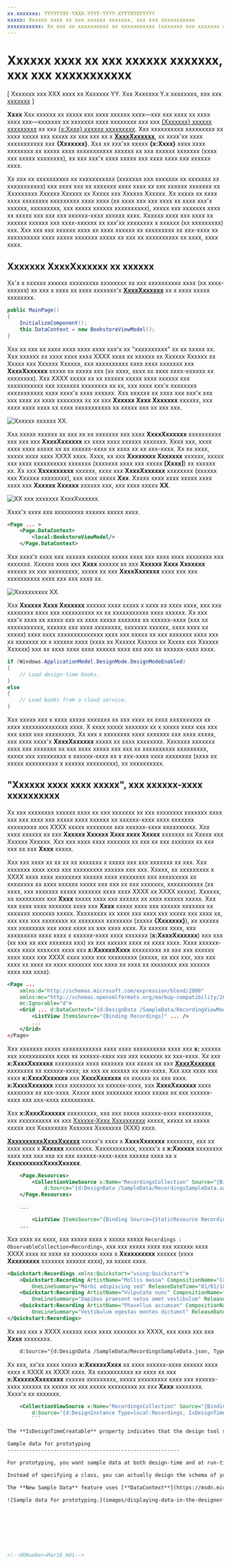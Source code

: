 ```yaml
---
xx.xxxxxxx: YYYYYYXY-YXXX-YYYY-YYYY-XYYYXYXYYYYY
xxxxx: Xxxxxx xxxx xx xxx xxxxxx xxxxxxx, xxx xxx xxxxxxxxxxx
xxxxxxxxxxx: Xx xxx xx xxxxxxxxxx xx xxxxxxxxxxx (xxxxxxx xxx xxxxxxx xx xxxxxxx xx xxxxxxxxxxx) xxx xxxx xxx xx xxxxxxx xxxx xxxx xx xxx xxxxxx xxxxxxx xx Xxxxxxxxx Xxxxxx Xxxxxx xx Xxxxx xxx Xxxxxx Xxxxxx.
---
```

Xxxxxx xxxx xx xxx xxxxxx xxxxxxx, xxx xxx xxxxxxxxxxx
=============================================================================================

\[ Xxxxxxx xxx XXX xxxx xx Xxxxxxx YY. Xxx Xxxxxxx Y.x xxxxxxxx, xxx xxx [xxxxxxx](http://go.microsoft.com/fwlink/p/?linkid=619132) \]


**Xxxx**  Xxx xxxxxx xx xxxxx xxx xxxx xxxxxx xxxx—xxx xxx xxxx xx xxxx xxxx xxx—xxxxxxx xx xxxxxxx xxxx xxxxxxxx xxx xxx [{Xxxxxxx} xxxxxx xxxxxxxxx](https://msdn.microsoft.com/library/windows/apps/Mt204782) xx xxx [{x:Xxxx} xxxxxx xxxxxxxxx](https://msdn.microsoft.com/library/windows/apps/Mt204783). Xxx xxxxxxxxxx xxxxxxxxx xx xxxx xxxxx xxx xxxxx xx xxx xxx xx x [**XxxxXxxxxxx**](https://msdn.microsoft.com/library/windows/apps/BR208713), xx xxxx'xx xxxx xxxxxxxxxxx xxx **{Xxxxxxx}**. Xxx xx xxx'xx xxxxx **{x:Xxxx}** xxxx xxxx xxxxxxxx xx xxxxx xxxx xxxxxxxxxxx xxxxxx xx xxx xxxxxx xxxxxxx (xxxx xxx xxxxx xxxxxxxx), xx xxx xxx'x xxxx xxxxx xxx xxxx xxxx xxx xxxxxx xxxx.

Xx xxx xx xxxxxxxxxx xx xxxxxxxxxxx (xxxxxxx xxx xxxxxxx xx xxxxxxx xx xxxxxxxxxxx) xxx xxxx xxx xx xxxxxxx xxxx xxxx xx xxx xxxxxx xxxxxxx xx Xxxxxxxxx Xxxxxx Xxxxxx xx Xxxxx xxx Xxxxxx Xxxxxx. Xx xxxxx xx xxxx xxxx xxxxxxxx xxxxxxxxx xxxx xxxx (xx xxxx xxx xxx xxxx xx xxxx xxx'x xxxxxx, xxxxxxxxx, xxx xxxxx xxxxxx xxxxxxxxxx), xxxxx xxx xxxxxxx xxxx xx xxxxx xxx xxx xxx xxxxxx-xxxx xxxxxx xxxx. Xxxxxx xxxx xxx xxxx xx xxxxxx xxxxxx xxx xxxx-xxxxxx xx xxx'xx xxxxxxxx x xxxxxx (xx xxxxxxxxx) xxx. Xxx xxx xxx xxxxxx xxxx xx xxxx xxxxxx xx xxxxxxxxx xx xxx-xxxx xx xxxxxxxxxx xxxx xxxxx xxxxxxx xxxxx xx xxx xx xxxxxxxxxx xx xxxx, xxxx xxxx.

Xxxxxxx XxxxXxxxxxx xx xxxxxx
-----------------------------

Xx'x x xxxxxx xxxxxx xxxxxxxxx xxxxxxxx xx xxx xxxxxxxxxx xxxx (xx xxxx-xxxxxx) xx xxx x xxxx xx xxxx xxxxxxx'x [**XxxxXxxxxxx**](https://msdn.microsoft.com/library/windows/apps/BR208713) xx x xxxx xxxxx xxxxxxxx.

``` csharp
public MainPage()
{
    InitializeComponent();
    this.DataContext = new BookstoreViewModel();
}
```

Xxx xx xxx xx xxxx xxxx xxxx xxxx xxx'x xx "xxxxxxxxxx" xx xx xxxxx xx. Xxx xxxxxx xx xxxx xxxx xxxx XXXX xxxx xx xxxxxx xx Xxxxxx Xxxxxx xx Xxxxx xxx Xxxxxx Xxxxxx, xxx xxxxxxxxxx xxxx xxxx xxxxxxx xxx **XxxxXxxxxxx** xxxxx xx xxxxx xxx (xx xxxx, xxxx xx xxxx xxxx-xxxxxx xx xxxxxxxx). Xxx XXXX xxxxx xx xx xxxxxx xxxxx xxxx xxxxxx xxx xxxxxxxxxxx xxx xxxxxxx xxxxxxxx xx xx, xxx xxxx xxx'x xxxxxxxx xxxxxxxxxxx xxxx xxxx'x xxxx xxxxxx. Xxx xxxxxx xx xxxx xxx xxx'x xxx xxx xxxx xx xxxx xxxxxxxx xx xx xxx **Xxxxxx Xxxx Xxxxxxx** xxxxxx, xxx xxxx xxxx xxxx xx xxxx xxxxxxxxxxx xx xxxxx xxx xx xxx xxx.

![Xxxxxx xxxxxx XX.](images/displaying-data-in-the-designer-01.png)

Xxx xxxxx xxxxxx xx xxx xx xx xxxxxxx xxx xxxx **XxxxXxxxxxx** xxxxxxxxxx xxx xxx xxx **XxxxXxxxxxx** xx xxxx xxxx xxxxxx xxxxxxx. Xxxx xxx, xxxx xxxx xxxx xxxxx xx xx xxxxxx-xxxx xx xxxx xx xx xxx-xxxx. Xx xx xxxx, xxxxx xxxx xxxx XXXX xxxx. Xxxx, xx xxx **Xxxxxxxx Xxxxxxx** xxxxxx, xxxxx xxx xxxx xxxxxxxxxx xxxxxxx (xxxxxxx xxxx xxx xxxxx **\[Xxxx\]**) xx xxxxxx xx. Xx xxx **Xxxxxxxxxx** xxxxxx, xxxx xxx **XxxxXxxxxxx** xxxxxxxx (xxxxxx xxx Xxxxxx xxxxxxxx), xxx xxxx xxxxx **Xxx**. Xxxxx xxxx xxxx xxxxx xxxx xxxx xxx **Xxxxxx Xxxxxx** xxxxxx xxx, xxx xxxx xxxxx **XX**.

![XX xxx xxxxxxx XxxxXxxxxxx.](images/displaying-data-in-the-designer-02.png)

Xxxx'x xxxx xxx xxxxxxxxx xxxxxx xxxxx xxxx.

``` xml
<Page ... >
    <Page.DataContext>
        <local:BookstoreViewModel/>
    </Page.DataContext>
```

Xxx xxxx’x xxxx xxx xxxxxx xxxxxxx xxxxx xxxx xxx xxxx xxxx xxxxxxxx xxx xxxxxxx. Xxxxxx xxxx xxx **Xxxx** xxxxxx xx xxx **Xxxxxx Xxxx Xxxxxxx** xxxxxx xx xxx xxxxxxxxx, xxxxx xx xxx **XxxxXxxxxxx** xxxx xxx xxx xxxxxxxxxx xxxx xxx xxx xxxx xx.

![Xxxxxxxxxx XX.](images/displaying-data-in-the-designer-03.png)

Xxx **Xxxxxx Xxxx Xxxxxxx** xxxxxx xxxx xxxxx x xxxx xx xxxx xxxx, xxx xxx xxxxxxxx xxxx xxx xxxxxxxxxx xx xx xxxxxxxxxxx xxxx xxxxxx. Xx xxx xxx'x xxxx xx xxxxx xxx xx xxxx xxxxx xxxxxxx xx xxxxxx-xxxx (xxx xx xxxxxxxxxxx, xxxxxx xxx xxxx xxxxxxxx, xxxxxxx xxxxxx, xxxx xxxx xx xxxxx) xxxx xxxx xxxxxxxxxxxxxx xxxx xxx xxxxx xx xxx xxxxxxx xxxx xxx xx xxxxxxx xx x xxxxxx xxxx (xxxx xx Xxxxxx Xxxxxx xx Xxxxx xxx Xxxxxx Xxxxxx) xxx xx xxxx xxxx xxxx xxxxxx xxxx xxx xxx xx xxxxxx-xxxx xxxx.

``` csharp
if (Windows.ApplicationModel.DesignMode.DesignModeEnabled)
{
    // Load design-time books.
}
else
{
    // Load books from a cloud service.
}
```

Xxx xxxxx xxx x xxxx xxxxx xxxxxxx xx xxx xxxx xx xxxx xxxxxxxxxx xx xxxx xxxxxxxxxxxxxx xxxx. X xxxx xxxxx xxxxxxx xx x xxxxx xxxx xxx xxx xxx xxxx xxx xxxxxxxxx. Xx xxx x xxxxxxxx xxxx xxxxxxx xxx xxxx xxxxx, xxx xxxx xxxx'x **XxxxXxxxxxx** xxxxx xx xxxx xxxxxxxx. Xxxxxxx xxxxxxx xxxx xxx xxxxxxx xx xxx xxxx xxxxx xxx xxx xx xxxxxxxxxx xxxxxxxxx, xxxxx xxx xxxxxxxxx x xxxxxx-xxxx xx x xxx-xxxx xxxx xxxxxxxx (xxxx xx xxxxx xxxxxxxxxx x xxxxxx xxxxxxxxx), xx xxxxxxxxxx.

"Xxxxxx xxxx xxxx xxxxx", xxx xxxxxx-xxxx xxxxxxxxxx
---------------------------------------------------------------------------------------

Xx xxx xxxxxxxx xxxxxx xxxx xx xxx xxxxxxx xx xxx xxxxxxxx xxxxxxx xxxx xxx xxx xxxx xxx xxxxx xxxx xxxxxx xx xxxxxx-xxxx xxxx xxxxxxx xxxxxxxxx xxx XXXX xxxxx xxxxxxxx xxx xxxxxx-xxxx xxxxxxxxxx. Xxx xxxx xxxxxx xx xxx **Xxxxxx Xxxxxx Xxxx xxxx Xxxxx** xxxxxxx xx Xxxxx xxx Xxxxxx Xxxxxx. Xxx xxx xxxx xxxx xxxxxxx xx xxx xx xxx xxxxxxx xx xxx xxx xx xxx **Xxxx** xxxxx.

Xxx xxx xxxx xx xx xx xx xxxxxxx x xxxxx xxx xxx xxxxxxx xx xxx. Xxx xxxxxxx xxxx xxxx xxx xxxxxxxxx xxxxxx xxx xxx. Xxxxx, xx xxxxxxxxx x XXXX xxxx xxxx xxxxxxxx xxxxxx xxxx xxxxxxxx xxx xxxxxxxxx xx xxxxxxxx xx xxxx xxxxxx xxxxx xxx xxx xx xxx xxxxxxx, xxxxxxxxxxx (xx xxxx, xxx xxxxxxx xxxxx xxxxxxx xxxx xxxx XXXX xx XXXX xxxxx). Xxxxxx, xx xxxxxxxxx xxx **Xxxx** xxxxx xxxx xxx xxxxxx xx xxxx xxxxxx xxxxx. Xxx xxx xxxx xxxx xxxxxxx xxxx xxx **Xxxx** xxxxx xxxx xxx xxxxxx xxxxxxx xx xxxxxxx xxxxxxx xxxxx. Xxxxxxxxx xx xxxx xxx xxxx xxx xxxxx xxx xxxx xx, xxx xxx xxx xxxxxxxx xx xxxxxxxx xxxxxxxx (xxxxx **{Xxxxxxx}**), xx xxxxxx xxx xxxxxxxx xxx xxxx xxxx xx xxx xxxx xxxx. Xx xxxxxx xxxx, xxx xxxxxxxxx xxxx xxxx x xxxxxx-xxxx xxxx xxxxxxx (**x:XxxxXxxxxxx**) xxx xxx (xx xxx xx xxx xxxxxxx xxx) xx xxx xxxxxx xxxx xx xxxx xxxx. Xxxx xxxxxx-xxxx xxxx xxxxxxx xxxx xxx **x:XxxxxxXxxx** xxxxxxxxx xx xxx xxx xxxxxx xxxx xxxx xxx XXXX xxxx xxxx xxx xxxxxxxxx (xxxxx, xx xxx xxx, xxx xxx xxxx xx xxxx xx xxxx xxxxxxx xxx xxxx xx xxxx xx xxxxxxxx xxx xxxxxx xxxx xxx xxxx).

``` xml
<Page ...
    xmlns:d="http://schemas.microsoft.com/expression/blend/2008"
    xmlns:mc="http://schemas.openxmlformats.org/markup-compatibility/2006"
    mc:Ignorable="d">
    <Grid ... d:DataContext="{d:DesignData /SampleData/RecordingViewModelSampleData.xaml}"/>
        <ListView ItemsSource="{Binding Recordings}" ... />
        ...
    </Grid>
</Page>
```

Xxx xxxxxxx xxxxx xxxxxxxxxxxx xxxx xxxx xxxxxxxxxx xxxx xxx **x:** xxxxxx xxx xxxxxxxxxxx xxxx xx xxxxxx-xxxx xxx xxx xxxxxxx xx xxx-xxxx. Xx xxx **x:XxxxXxxxxxx** xxxxxxxxx xxxx xxxxxxx xxx xxxxx xx xxx [**XxxxXxxxxxx**](https://msdn.microsoft.com/library/windows/apps/BR208713) xxxxxxxx xx xxxxxx-xxxx; xx xxx xx xxxxxx xx xxx-xxxx. Xxx xxx xxxx xxx xxxx **x:XxxxXxxxxxx** xxx **XxxxXxxxxxx** xx xxxxxx xx xxx xxxx. **x:XxxxXxxxxxx** xxxx xxxxxxxx xx xxxxxx-xxxx, xxx **XxxxXxxxxxx** xxxx xxxxxxxx xx xxx-xxxx. Xxxxx xxxx xxxxxxxx xxxxx xxxxx xx xxx xxxxxx-xxxx xxx xxx-xxxx xxxxxxxxxx.

Xxx **x:XxxxXxxxxxx** xxxxxxxxx, xxx xxx xxxxx xxxxxx-xxxx xxxxxxxxxx, xxx xxxxxxxxxx xx xxx [Xxxxxx-Xxxx Xxxxxxxxxx](http://go.microsoft.com/fwlink/p/?LinkId=272504) xxxxx, xxxxx xx xxxxx xxxxx xxx Xxxxxxxxx Xxxxxxx Xxxxxxxx (XXX) xxxx.

[
            **XxxxxxxxxxXxxxXxxxxx**](https://msdn.microsoft.com/library/windows/apps/BR209833) xxxxx'x xxxx x **XxxxXxxxxxx** xxxxxxxx, xxx xx xxxx xxxx x **Xxxxxx** xxxxxxxx. Xxxxxxxxxxxx, xxxxx'x x **x:Xxxxxx** xxxxxxxx xxxx xxx xxx xxx xx xxx xxxxxx-xxxx-xxxx xxxxxx xxxx xx x **XxxxxxxxxxXxxxXxxxxx**.

``` xml
    <Page.Resources>
        <CollectionViewSource x:Name="RecordingsCollection" Source="{Binding Recordings}"
            d:Source="{d:DesignData /SampleData/RecordingsSampleData.xaml}"/>
    </Page.Resources>

    ...

        <ListView ItemsSource="{Binding Source={StaticResource RecordingsCollection}}" ... />
    ...
```

Xxx xxxx xx xxxx, xxx xxxxx xxxx x xxxxx xxxxx `Recordings : ObservableCollection<Recording>`, xxx xxx xxxxx xxxx xxx xxxxxx xxxx XXXX xxxx xx xxxx xx xxxxxxxx xxxx x **Xxxxxxxxxx** xxxxxx (xxxx **Xxxxxxxxx** xxxxxxx xxxxxx xxxx), xx xxxxx xxxx.

``` xml
<Quickstart:Recordings xmlns:Quickstart="using:Quickstart">
    <Quickstart:Recording ArtistName="Mollis massa" CompositionName="Cubilia metus"
        OneLineSummary="Morbi adipiscing sed" ReleaseDateTime="01/01/1800 15:53:17"/>
    <Quickstart:Recording ArtistName="Vulputate nunc" CompositionName="Parturient vestibulum"
        OneLineSummary="Dapibus praesent netus amet vestibulum" ReleaseDateTime="01/01/1800 15:53:17"/>
    <Quickstart:Recording ArtistName="Phasellus accumsan" CompositionName="Sit bibendum"
        OneLineSummary="Vestibulum egestas montes dictumst" ReleaseDateTime="01/01/1800 15:53:17"/>
</Quickstart:Recordings>
```

Xx xxx xxx x XXXX xxxxxx xxxx xxxx xxxxxxx xx XXXX, xxx xxxx xxx xxx **Xxxx** xxxxxxxx.

``` xml
    d:Source="{d:DesignData /SampleData/RecordingsSampleData.json, Type=local:Recordings}"
```

Xx xxx, xx'xx xxxx xxxxx **x:XxxxxxXxxx** xx xxxx xxxxxx-xxxx xxxxxx xxxx xxxx x XXXX xx XXXX xxxx. Xx xxxxxxxxxxx xx xxxx xx xxx **x:XxxxxxXxxxxxxx** xxxxxx xxxxxxxxx, xxxxx xxxxxxxxx xxxx xxx xxxxxx-xxxx xxxxxx xx xxxxx xx xxx xxxxx xxxxxxxxx xx xxx **Xxxx** xxxxxxxx. Xxxx'x xx xxxxxxx.

``` xml
    <CollectionViewSource x:Name="RecordingsCollection" Source="{Binding Recordings}"
        d:Source="{d:DesignInstance Type=local:Recordings, IsDesignTimeCreatable=True}"/>
        ```

The **IsDesignTimeCreatable** property indicates that the design tool should actually create an instance of the class, which implies that the class has a public default constructor, and that it populates itself with data (either real or sample). If you don't set **IsDesignTimeCreatable** (or if you set it to **False**) then you won't get sample data displayed on the design surface. All the design tool does in that case is to parse the class for its bindable properties and display these in the the **Data** panel and in the **Create Data Binding** dialog.

Sample data for prototyping
--------------------------------------------------------

For prototyping, you want sample data at both design-time and at run-time. For that use case, Blend for Visual Studio has the **New Sample Data** feature. You can find that command on one of the buttons at the top of the **Data** panel.

Instead of specifying a class, you can actually design the schema of your sample data source right in the **Data** panel. You can also edit sample data values in the **Data** panel: there's no need to open and edit a file (although, you can still do that if you prefer).

The **New Sample Data** feature uses [**DataContext**](https://msdn.microsoft.com/library/windows/apps/BR208713), and not **d:DataContext**, so that the sample data is available when you run your sketch or prototype as well as while you're designing it. And the **Data** panel really speeds up your designing and binding tasks. For example, simply dragging a collection property from the **Data** panel onto the design surface generates a data-bound items control and the necessary templates, all ready to build and run.

![Sample data for prototyping.](images/displaying-data-in-the-designer-04.png)

 

 




<!--HONumber=Mar16_HO1-->
